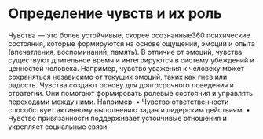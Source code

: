 # Определение чувств и их роль

Чувства — это более устойчивые, скорее осознанные360 психические состояния, которые формируются на основе ощущений, эмоций и опыта (впечатления, воспоминаний, память). В отличие от эмоций, чувства существуют длительное время и интегрируются в систему убеждений и ценностей человека. Например, чувство уважения к человеку может сохраняться независимо от текущих эмоций, таких как гнев или радость.
Чувства создают основу для долгосрочного поведения и стратегий. Они помогают формировать ролевые состояния и управлять переходами между ними. Например:
• Чувство ответственности способствует активному выполнению задач и лидерским действиям.
• Чувство привязанности поддерживает устойчивые отношения и укрепляет социальные связи.

